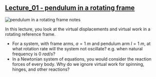 ## [Lecture_01 - pendulum in a rotating frame](https://youtu.be/GnxKLPP6n2c)
![pendulum in a rotating frame notes](https://campuspro-uploads.s3.us-west-2.amazonaws.com/2f97aca3-fc59-4d60-903d-2957cdab1812/0aee7c4b-4201-46f3-bda1-de2672ecaca6/09_rotation.pn://i.imgur.com/akpXz72.png)

In this lecture, you look at the virtual displacements and virtual work in a rotating reference frame. 

- For a system, with frame arms, $a=1~m$ and pendulum arm $l=1~m$,
  at what rotation rate will the system not oscillate? e.g. when natural
  frequency is $0~rad/s$?
- In a Newtonian system of equations, you would consider the reaction
  forces of every body. Why do we ignore virtual work for spinning,
  hinges, and other reactions?

